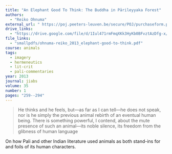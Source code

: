 ```yaml
---
title: "An Elephant Good To Think: The Buddha in Pārileyyaka Forest"
authors:
  - "Reiko Ohnuma"
external_url: " https://poj.peeters-leuven.be/secure/POJ/purchaseform.php?id=3078166&sid="
drive_links:
  - "https://drive.google.com/file/d/1Iul471rmFmqXKk3HyKb0BFvztAzDfg-x/view?usp=sharing"
file_links:
  - "smallpdfs/ohnuma-reiko_2013_elephant-good-to-think.pdf"
course: animals
tags:
  - imagery
  - hermeneutics
  - lit-crit
  - pali-commentaries
year: 2013
journal: jiabs
volume: 35
number: 1
pages: "259--294"
---
```


> He thinks and he
feels, but—as far as I can tell—he does not speak, nor is he simply
the previous animal rebirth of an eventual human being. There is
something powerful, I contend, about the mute presence of such an
animal—its noble silence, its freedom from the glibness of human language

On how Pali and other Indian literature used animals as both stand-ins for and foils of its human characters.
